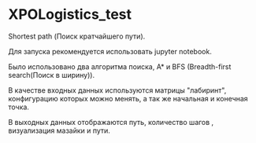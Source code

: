 # XPOLogistics_test
Shortest path (Поиск кратчайшего пути).

Для запуска рекомендуется использовать jupyter notebook.

Было использовано два алгоритма поиска, А* и BFS (Breadth-first search(Поиск в ширину)).

В качестве входных данных используются матрицы "лабиринт", конфигурацию которых можно менять, а так же начальная и конечная точка.

В выходных данных отображаются путь, количество шагов , визуализация мазайки и пути.
